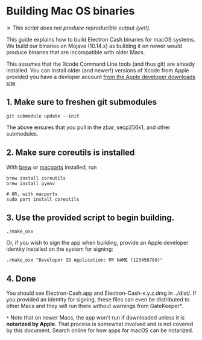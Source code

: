 Building Mac OS binaries
========================

✗ _This script does not produce reproducible output (yet!)._

This guide explains how to build Electron Cash binaries for macOS systems.
We build our binaries on Mojave (10.14.x) as building it on newer would
produce binaries that are incompatible with older Macs.

This assumes that the Xcode Command Line tools (and thus git) are already installed. You can install older (and newer!) versions of Xcode from Apple provided you have a devloper account [from the Apple developer downloads site](https://developer.apple.com/download/more/).


## 1. Make sure to freshen git submodules

    git submodule update --init

The above ensures that you pull in the zbar, secp256k1, and other submodules.

## 2. Make sure coreutils is installed

With [brew](https://brew.sh) or [macports](https://www.macports.org) installed, run

```shell
brew install coreutils
brew install pyenv

# OR, with macports
sudo port install coreutils
```

## 3. Use the provided script to begin building.

    ./make_osx

Or, if you wish to sign the app when building, provide an Apple developer identity installed on the system for signing:

    ./make_osx "Developer ID Application: MY NAME (123456789)"

## 4. Done

You should see Electron-Cash.app and Electron-Cash-x.y.z.dmg in ../dist/. If you provided an identity for signing, these
files can even be distributed to other Macs and they will run there without warnings from GateKeeper*.

`*` Note that on newer Macs, the app won't run if downloaded unless it is **notarized by Apple**.  That process is
somewhat involved and is not covered by this document.  Search online for how apps for macOS can be notarized.


